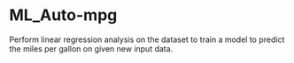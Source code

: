 # ML_Auto-mpg
Perform linear regression analysis on the dataset to train a model to predict the miles per gallon on given new input data.
